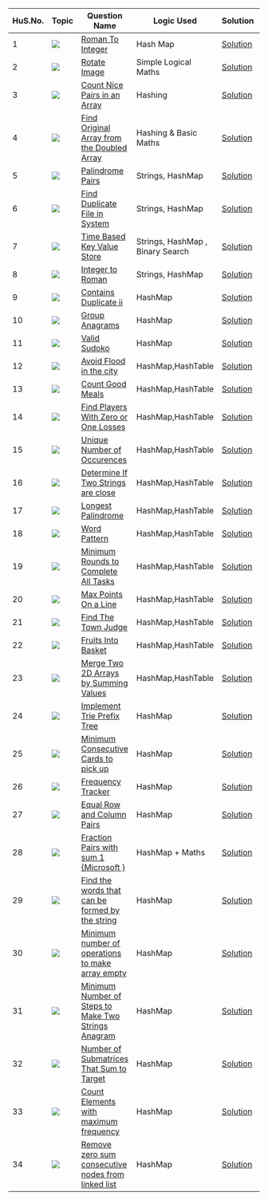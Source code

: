 HuS.No. | Topic | Question Name | Logic Used | Solution | Status |
------|---------------|------------|-------|------|------|
1 | ![](https://img.shields.io/badge/HashMaps-f0772b?style=for-the-badge&logo=array&logoColor=black) | [Roman To Integer](https://leetcode.com/problems/roman-to-integer/) | Hash Map | [Solution](https://github.com/himanshugupta09/LEETCODE_SOLUTIONS/blob/main/HashMaps_problems/Roman%20To%20Integer.cpp) | ✅ |
2 | ![](https://img.shields.io/badge/HashMaps-f0772b?style=for-the-badge&logo=array&logoColor=black) | [Rotate Image](https://leetcode.com/problems/rotate-image/) | Simple Logical Maths | [Solution](https://github.com/himanshugupta09/LEETCODE_SOLUTIONS/blob/main/HashMaps_problems/Rotate%20Image.py) | ✅ |
3 | ![](https://img.shields.io/badge/HashMaps-f0772b?style=for-the-badge&logo=array&logoColor=black) | [Count Nice Pairs in an Array](https://leetcode.com/problems/count-nice-pairs-in-an-array/) | Hashing| [Solution](https://github.com/himanshugupta09/LEETCODE_SOLUTIONS/blob/main/HashMaps_problems/Count%20Nice%20Pairs%20in%20an%20Array.cpp) | ✅ |
4 | ![](https://img.shields.io/badge/HashMaps-f0772b?style=for-the-badge&logo=array&logoColor=black) | [Find Original Array from the Doubled Array](https://leetcode.com/problems/find-original-array-from-doubled-array/) |Hashing & Basic Maths | [Solution](https://github.com/himanshugupta09/LEETCODE_SOLUTIONS/blob/main/HashMaps_problems/Find%20Original%20Array%20From%20Doubled%20Array.cpp) | ✅ |
5 | ![](https://img.shields.io/badge/HashMaps-f0772b?style=for-the-badge&logo=array&logoColor=black) | [Palindrome Pairs](https://leetcode.com/problems/palindrome-pairs/) |Strings, HashMap | [Solution](https://github.com/himanshugupta09/LEETCODE_SOLUTIONS/blob/main/HashMaps_problems/Palindrome%20Pairs.cpp) | ✅ |
6 | ![](https://img.shields.io/badge/HashMaps-f0772b?style=for-the-badge&logo=array&logoColor=black) | [Find Duplicate File in System](https://leetcode.com/problems/find-duplicate-file-in-system/) |Strings, HashMap | [Solution](https://github.com/himanshugupta09/LEETCODE_SOLUTIONS/blob/main/HashMaps_problems/Find%20Duplicate%20File%20in%20a%20System.cpp) | ✅ |
7 | ![](https://img.shields.io/badge/HashMaps-f0772b?style=for-the-badge&logo=array&logoColor=black) | [Time Based Key Value Store](https://leetcode.com/problems/time-based-key-value-store/) |Strings, HashMap , Binary Search| [Solution](https://github.com/himanshugupta09/LEETCODE_SOLUTIONS/blob/main/HashMaps_problems/time-based-key-value-store.cpp) | ✅ |
8 | ![](https://img.shields.io/badge/HashMaps-f0772b?style=for-the-badge&logo=array&logoColor=black) | [Integer to Roman](https://leetcode.com/problems/integer-to-roman/) |Strings, HashMap | [Solution](https://github.com/himanshugupta09/LEETCODE_SOLUTIONS/blob/main/HashMaps_problems/integer-to-roman.cpp) | ✅ |
9 | ![](https://img.shields.io/badge/HashMaps-f0772b?style=for-the-badge&logo=array&logoColor=black) | [Contains Duplicate ii](https://leetcode.com/problems/contains-duplicate-ii/) | HashMap | [Solution](https://github.com/himanshugupta09/LEETCODE_SOLUTIONS/blob/main/HashMaps_problems/contains-duplicate-ii.cpp) | ✅ |
10 | ![](https://img.shields.io/badge/HashMaps-f0772b?style=for-the-badge&logo=array&logoColor=black) | [Group Anagrams](https://leetcode.com/problems/group-anagrams/) | HashMap | [Solution](https://github.com/himanshugupta09/LEETCODE_SOLUTIONS/blob/main/HashMaps_problems/group-anagrams.cpp) | ✅ |
11 | ![](https://img.shields.io/badge/HashMaps-f0772b?style=for-the-badge&logo=array&logoColor=black) | [Valid Sudoko](https://leetcode.com/problems/valid-sudoko/) | HashMap | [Solution](https://github.com/himanshugupta09/LEETCODE_SOLUTIONS/blob/main/HashMaps_problems/valid-sudoko.cpp) | ✅ |
12 | ![](https://img.shields.io/badge/HashMaps-f0772b?style=for-the-badge&logo=array&logoColor=black) | [Avoid Flood in the city](https://leetcode.com/problems/avoid-flood-in-the-city/) | HashMap,HashTable | [Solution](https://github.com/himanshugupta09/LEETCODE_SOLUTIONS/blob/main/HashMaps_problems/avoid-flood-in-the-city.cpp) | ✅ |
13 | ![](https://img.shields.io/badge/HashMaps-f0772b?style=for-the-badge&logo=array&logoColor=black) | [Count Good Meals](https://leetcode.com/problems/count-good-meals/) | HashMap,HashTable | [Solution](https://github.com/himanshugupta09/LEETCODE_SOLUTIONS/blob/main/HashMaps_problems/count-good-meals.cpp) | ✅ |
14 | ![](https://img.shields.io/badge/HashMaps-f0772b?style=for-the-badge&logo=array&logoColor=black) | [Find Players With Zero or One Losses](https://leetcode.com/problems/find-players-with-zero-or-one-losses/) | HashMap,HashTable | [Solution](https://github.com/himanshugupta09/LEETCODE_SOLUTIONS/blob/main/HashMaps_problems/find-players-with-zero-or-one-losses.cpp) | ✅ |
15 | ![](https://img.shields.io/badge/HashMaps-f0772b?style=for-the-badge&logo=array&logoColor=black) | [Unique Number of Occurences](https://leetcode.com/problems/unique-number-of-occurrences/description/) | HashMap,HashTable | [Solution](https://github.com/himanshugupta09/LEETCODE_SOLUTIONS/blob/main/HashMaps_problems/unique-number-of-occurences.cpp) | ✅ |
16 | ![](https://img.shields.io/badge/HashMaps-f0772b?style=for-the-badge&logo=array&logoColor=black) | [Determine If Two Strings are close](https://leetcode.com/problems/determine-if-two-strings-are-close/description/) | HashMap,HashTable | [Solution](https://github.com/himanshugupta09/LEETCODE_SOLUTIONS/blob/main/HashMaps_problems/determine-if-two-strings-are-close.cpp) | ✅ |
17 | ![](https://img.shields.io/badge/HashMaps-f0772b?style=for-the-badge&logo=array&logoColor=black) | [Longest Palindrome](https://leetcode.com/problems/longest-palindrome/description/) | HashMap,HashTable | [Solution](https://github.com/himanshugupta09/LEETCODE_SOLUTIONS/blob/main/HashMaps_problems/longest-palindrome.cpp) | ✅ |
18 | ![](https://img.shields.io/badge/HashMaps-f0772b?style=for-the-badge&logo=array&logoColor=black) | [Word Pattern](https://leetcode.com/problems/word-pattern/description/) | HashMap,HashTable | [Solution](https://github.com/himanshugupta09/LEETCODE_SOLUTIONS/blob/main/HashMaps_problems/word-pattern.py) | ✅ |
19 | ![](https://img.shields.io/badge/HashMaps-f0772b?style=for-the-badge&logo=array&logoColor=black) | [ Minimum Rounds to Complete All Tasks](https://leetcode.com/problems/minimum-rounds-to-complete-all-tasks/description/) | HashMap,HashTable | [Solution](https://github.com/himanshugupta09/LEETCODE_SOLUTIONS/blob/main/HashMaps_problems/minimum-rounds-to-complete-all-tasks.cpp) | ✅ |
20 | ![](https://img.shields.io/badge/HashMaps-f0772b?style=for-the-badge&logo=array&logoColor=black) | [ Max Points On a Line](https://leetcode.com/problems/max-points-on-a-line/description/) | HashMap,HashTable | [Solution](https://github.com/himanshugupta09/LEETCODE_SOLUTIONS/blob/main/HashMaps_problems/max-points-on-a-line.cpp) | ✅ |
21 | ![](https://img.shields.io/badge/HashMaps-f0772b?style=for-the-badge&logo=array&logoColor=black) | [ Find The Town Judge](https://leetcode.com/problems/find-the-town-judge/description/) | HashMap,HashTable | [Solution](https://github.com/himanshugupta09/LEETCODE_SOLUTIONS/blob/main/HashMaps_problems/find-the-town-judge.cpp) | ✅ |
22 | ![](https://img.shields.io/badge/HashMaps-f0772b?style=for-the-badge&logo=array&logoColor=black) | [ Fruits Into Basket](https://leetcode.com/problems/fruits-into-basket/description/) | HashMap,HashTable | [Solution](https://github.com/himanshugupta09/LEETCODE_SOLUTIONS/blob/main/HashMaps_problems/fruits-into-basket.cpp) | ✅ |
23 | ![](https://img.shields.io/badge/HashMaps-f0772b?style=for-the-badge&logo=array&logoColor=black) | [ Merge Two 2D Arrays by Summing Values](https://leetcode.com/problems/merge-two-2d-arrays-by-summing-values/) | HashMap,HashTable | [Solution](https://github.com/himanshugupta09/LEETCODE_SOLUTIONS/blob/main/HashMaps_problems/merge-two-2d-arrays-by-summing-values.cpp) | ✅ |
24 | ![](https://img.shields.io/badge/HashMaps-f0772b?style=for-the-badge&logo=array&logoColor=black) | [Implement Trie Prefix Tree](https://leetcode.com/problems/implement-trie-prefix-tree/) | HashMap | [Solution](https://github.com/himanshugupta09/LEETCODE_SOLUTIONS/blob/main/HashMaps_problems/implement-trie-prefix-tree.cpp) | ✅ |
25 | ![](https://img.shields.io/badge/HashMaps-f0772b?style=for-the-badge&logo=array&logoColor=black) | [Minimum Consecutive Cards to pick up](https://leetcode.com/problems/minimum-consecutive-cards-to-pick-up/) | HashMap | [Solution](https://github.com/himanshugupta09/LEETCODE_SOLUTIONS/blob/main/HashMaps_problems/minimum-consecutive-cards-to-pick-up.cpp) | ✅ |
26 | ![](https://img.shields.io/badge/HashMaps-f0772b?style=for-the-badge&logo=array&logoColor=black) | [Frequency Tracker](https://leetcode.com/problems/frequency-tracker/) | HashMap | [Solution](https://github.com/himanshugupta09/LEETCODE_SOLUTIONS/blob/main/HashMaps_problems/frequency-tracker.cpp) | ✅ |
27 | ![](https://img.shields.io/badge/HashMaps-f0772b?style=for-the-badge&logo=array&logoColor=black) | [Equal Row and Column Pairs](https://leetcode.com/problems/equal-row-and-column-pairs/description/) | HashMap | [Solution](https://github.com/himanshugupta09/LEETCODE_SOLUTIONS/blob/main/HashMaps_problems/equal-row-and-column-pairs.cpp) | ✅ |
28 | ![](https://img.shields.io/badge/HashMaps-f0772b?style=for-the-badge&logo=array&logoColor=black) | [Fraction Pairs with sum 1 {Microsoft }](https://practice.geeksforgeeks.org/problems/fraction-pairs-with-sum-1/1) | HashMap + Maths | [Solution](https://github.com/himanshugupta09/LEETCODE_SOLUTIONS/blob/main/HashMaps_problems/fraction-pairs-with-sum-1.cpp) | ✅ |
29 | ![](https://img.shields.io/badge/HashMaps-f0772b?style=for-the-badge&logo=array&logoColor=black) | [Find the words that can be formed by the string](https://leetcode.com/problems/find-words-that-can-be-formed-by-characters/) | HashMap | [Solution](https://github.com/himanshugupta09/LEETCODE_SOLUTIONS/blob/main/HashMaps_problems/find-words-that-can-be-formed-by-string.cpp) | ✅ |
30 | ![](https://img.shields.io/badge/HashMaps-f0772b?style=for-the-badge&logo=array&logoColor=black) | [Minimum number of operations to make array empty](https://leetcode.com/problems/minimum-number-of-operations-to-make-array-empty/) | HashMap | [Solution](https://github.com/himanshugupta09/LEETCODE_SOLUTIONS/blob/main/HashMaps_problems/minimum-number-of-operations-to-make-array-empty.py) | ✅ |
31 | ![](https://img.shields.io/badge/HashMaps-f0772b?style=for-the-badge&logo=array&logoColor=black) | [Minimum Number of Steps to Make Two Strings Anagram](https://leetcode.com/problems/minimum-number-of-steps-to-make-two-strings-anagram/) | HashMap | [Solution](https://github.com/himanshugupta09/LEETCODE_SOLUTIONS/blob/main/HashMaps_problems/minimum-number-of-steps-to-make-two-strings-anagram.cpp) | ✅ |
32 | ![](https://img.shields.io/badge/HashMaps-f0772b?style=for-the-badge&logo=array&logoColor=black) | [Number of Submatrices That Sum to Target](https://leetcode.com/problems/number-of-submatrices-that-sum-to-target/) | HashMap | [Solution](https://github.com/himanshugupta09/LEETCODE_SOLUTIONS/blob/main/HashMaps_problems/number-of-submatrices-that-sum-to-target.cpp) | ✅ |
33 | ![](https://img.shields.io/badge/HashMaps-f0772b?style=for-the-badge&logo=array&logoColor=black) | [Count Elements with maximum frequency](https://leetcode.com/problems/count-elements-with-maximum-frequency/) | HashMap | [Solution](https://github.com/himanshugupta09/LEETCODE_SOLUTIONS/blob/main/HashMaps_problems/count-elements-with-maximum-frequency.cpp) | ✅ |
34 | ![](https://img.shields.io/badge/HashMaps-f0772b?style=for-the-badge&logo=array&logoColor=black) | [Remove zero sum consecutive nodes from linked list](https://leetcode.com/problems/remove-zero-sum-consecutive-nodes-from-linked-list/) | HashMap | [Solution](https://github.com/himanshugupta09/LEETCODE_SOLUTIONS/blob/main/HashMaps_problems/remove-zero-sum-consecutive-nodes-from-linked-list.cpp) | ✅ |












